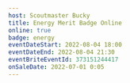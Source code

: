 ```yaml
---
host: Scoutmaster Bucky
title: Energy Merit Badge Online
online: true
badge: energy
eventDateStart: 2022-08-04 18:00
eventDateEnd: 2022-08-04 21:30
eventBriteEventId: 373151244417
onSaleDate: 2022-07-01 0:05
---
```

